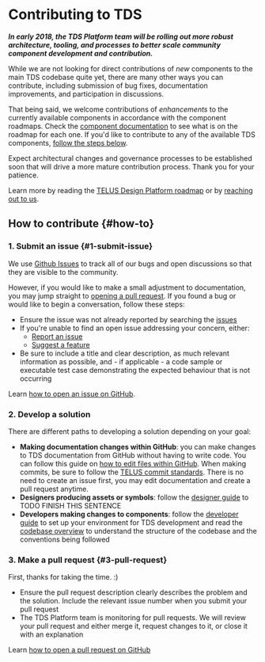 # Contributing to TDS

**_In early 2018, the TDS Platform team will be rolling out more robust architecture, tooling, and processes to better scale community 
component development and contribution._**

While we are not looking for direct contributions of _new_ components to the main TDS codebase quite yet, there are many 
other ways you can contribute, including submission of bug fixes, documentation improvements, and participation in discussions.

That being said, we welcome contributions of _enhancements_ to the currently available components in accordance with 
the component roadmaps. Check the [component documentation](ref://../components/index.html) to see what is on the roadmap 
for each one. If you'd like to contribute to any of the available TDS components, [follow the steps below](#1-submit-issue).

Expect architectural changes and governance processes to be established soon that will drive a more mature contribution 
process. Thank you for your patience.  

Learn more by reading the [TELUS Design Platform roadmap](/roadmap.md) or by [reaching out to us](/contact.md).


## How to contribute {#how-to}

### 1. Submit an issue {#1-submit-issue}

We use [Github Issues](https://github.com/telusdigital/tds/issues) to track all of our bugs and open discussions so that 
they are visible to the community. 

However, if you would like to make a small adjustment to documentation, you may jump straight to [opening a pull request](#3-pull-request). 
If you found a bug or would like to begin a conversation, follow these steps:

* Ensure the issue was not already reported by searching the [issues](https://github.com/telusdigital/tds/issues)
* If you're unable to find an open issue addressing your concern, either:
  * [Report an issue](https://github.com/telusdigital/tds/issues/new?template=defect_template.md)
  * [Suggest a feature](https://github.com/telusdigital/tds/issues/new?template=feature_template.md)
* Be sure to include a title and clear description, as much relevant information as possible, and - if applicable - a code 
sample or executable test case demonstrating the expected behaviour that is not occurring

Learn [how to open an issue on GitHub](https://help.github.com/articles/creating-an-issue/).

### 2. Develop a solution

There are different paths to developing a solution depending on your goal:

* **Making documentation changes within GitHub**: you can make changes to TDS documentation from GitHub without having
to write code. You can follow this guide on [how to edit files within GitHub](https://help.github.com/articles/editing-files-in-your-repository/).
When making commits, be sure to follow the [TELUS commit standards](https://github.com/telusdigital/reference-architecture/blob/master/process/contribution-model.md#commit-template).
There is no need to create an issue first, you may edit documentation and create a pull request anytime.
* **Designers producing assets or symbols**: follow the [designer guide](/contributing/designer-guide.md) to TODO FINISH THIS SENTENCE
* **Developers making changes to components**: follow the [developer guide](/contributing/developer-guide.md) to set up your environment for TDS development and read the [codebase overview](/codebase-overview.md) to understand the structure of the codebase and 
the conventions being followed

### 3. Make a pull request {#3-pull-request}

First, thanks for taking the time. :) 

* Ensure the pull request description clearly describes the problem and the solution. Include the relevant issue number 
when you submit your pull request
* The TDS Platform team is monitoring for pull requests. We will review your pull request and either merge it, request 
changes to it, or close it with an explanation

Learn [how to open a pull request on GitHub](https://help.github.com/articles/creating-a-pull-request/)
